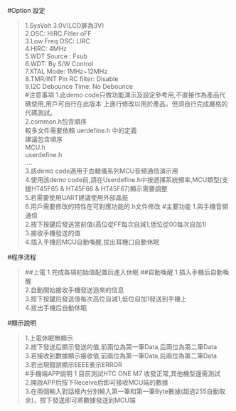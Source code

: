 
#Option 設定
>1.SysVolt 3.0V(LCD屏為3V)  
2.OSC: HIRC.Fitler oFF  
3.Low Freq OSC: LIRC  
4.HIRC: 4MHz  
5.WDT Source : Fsub  
6.WDT: By S/W Control  
7.XTAL Mode: 1MHz~12MHz  
8.TMR/INT Pin RC filter: Disable  
9.I2C Debounce Time: No Debounce  
#注意事項
>1.此demo code只做功能演示及設定參考用,不直接作為產品代碼使用,用戶可自行在此版本
  上進行修改以用於產品，但須自行完成嚴格的代碼測試。  
2.common.h包含順序  
  較多文件需要依賴 uerdefine.h 中的定義  
  建議包含順序  
  MCU.h  
  userdefine.h  
  ....  
3.該demo code適用于血糖儀系列MCU音頻通信演示用  
4.使用該demo code前,請在Userdefine.h中按選擇系統頻率,MCU類型(支援HT45F65 &
 HT45F66 & HT45F67)顯示需要調整  
5.若需要使用UART建議使用外部晶振  
6.用戶需要修改的特性在可對應功能的.h文件修改
#主要功能
>1.與手機音頻通信  
2.按下按鍵后發送當前值(高位從FF每次自減1,低位從00每次自加1)  
3.接收手機發送的值  
4.插入手機后MCU自動喚醒,拔出耳機口自動休眠  

#程序流程
>##上電
1.完成各項初始值配置后進入休眠
>##自動喚醒
1.插入手機后自動喚醒  
2.自動開始接收手機發送過來的信息  
3.按下按鍵后發送值每次高位自減1,低位自加1發送到手機上  
4.拔出手機后自動休眠


#顯示說明
>1.上電休眠無顯示  
2.按下發送后顯示發送的值,前兩位為第一筆Data,后兩位為第二筆Data  
3.若接收到數據顯示接收值,前兩位為第一筆Data,后兩位為第二筆Data  
3.若出現錯誤顯示EEEE表示ERROR  
#手機端APP說明
>1 目前測試HTC ONE M7 收發正常,其他機型還需測試  
2.開啟APP后按下Receive后即可接收MCU端的數據  
3.在兩個輸入對話框內分別輸入第一筆和第一筆Byte數據(超過255自動取余)，按下發送即可將數據發送到MCU端